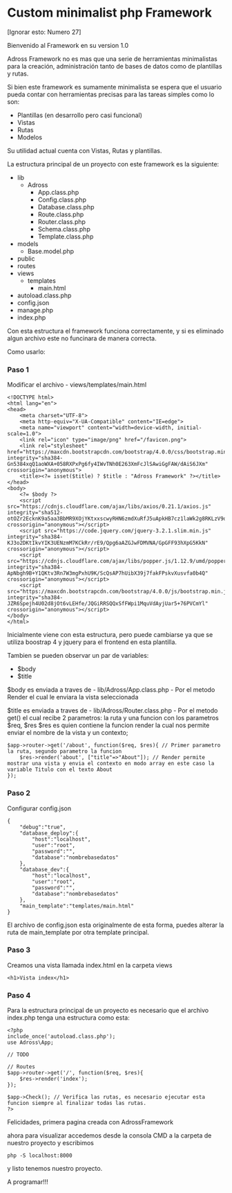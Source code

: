 # Custom minimalist php Framework
[Ignorar esto: Numero 27]

Bienvenido al Framework en su version 1.0

Adross Framework no es mas que una serie de herramientas minimalistas para la creación, administración tanto de bases de datos
como de plantillas y rutas.

Si bien este framework es sumamente minimalista se espera que el usuario pueda contar con herramientas precisas para las tareas simples
como lo son:

- Plantillas (en desarrollo pero casi funcional)
- Vistas
- Rutas
- Modelos

Su utilidad actual cuenta con Vistas, Rutas y plantillas.

La estructura principal de un proyecto con este framework es la siguiente:

- lib
    - Adross
        - App.class.php
        - Config.class.php
        - Database.class.php
        - Route.class.php
        - Router.class.php
        - Schema.class.php
        - Template.class.php
- models
    - Base.model.php
- public
- routes
- views
    - templates
        - main.html
- autoload.class.php
- config.json
- manage.php
- index.php

Con esta estructura el framework funciona correctamente, y si es eliminado algun archivo este no funcinara de manera correcta.

Como usarlo:

### Paso 1

Modificar el archivo - views/templates/main.html

```
<!DOCTYPE html>
<html lang="en">
<head>
    <meta charset="UTF-8">
    <meta http-equiv="X-UA-Compatible" content="IE=edge">
    <meta name="viewport" content="width=device-width, initial-scale=1.0">
    <link rel="icon" type="image/png" href="/favicon.png">
    <link rel="stylesheet" href="https://maxcdn.bootstrapcdn.com/bootstrap/4.0.0/css/bootstrap.min.css" integrity="sha384-Gn5384xqQ1aoWXA+058RXPxPg6fy4IWvTNh0E263XmFcJlSAwiGgFAW/dAiS6JXm" crossorigin="anonymous">
    <title><?= isset($title) ? $title : "Adross Framework" ?></title>
</head>
<body>
    <?= $body ?>
    <script src="https://cdnjs.cloudflare.com/ajax/libs/axios/0.21.1/axios.js" integrity="sha512-otOZr2EcknK9a5aa3BbMR9XOjYKtxxscwyRHN6zmdXuRfJ5uApkHB7cz1laWk2g8RKLzV9qv/fl3RPwfCuoxHQ==" crossorigin="anonymous"></script>
    <script src="https://code.jquery.com/jquery-3.2.1.slim.min.js" integrity="sha384-KJ3o2DKtIkvYIK3UENzmM7KCkRr/rE9/Qpg6aAZGJwFDMVNA/GpGFF93hXpG5KkN" crossorigin="anonymous"></script>
    <script src="https://cdnjs.cloudflare.com/ajax/libs/popper.js/1.12.9/umd/popper.min.js" integrity="sha384-ApNbgh9B+Y1QKtv3Rn7W3mgPxhU9K/ScQsAP7hUibX39j7fakFPskvXusvfa0b4Q" crossorigin="anonymous"></script>
    <script src="https://maxcdn.bootstrapcdn.com/bootstrap/4.0.0/js/bootstrap.min.js" integrity="sha384-JZR6Spejh4U02d8jOt6vLEHfe/JQGiRRSQQxSfFWpi1MquVdAyjUar5+76PVCmYl" crossorigin="anonymous"></script>
</body>
</html>
```
Inicialmente viene con esta estructura, pero puede cambiarse ya que se utiliza boostrap 4 y jquery para el frontend en esta plantilla.

Tambien se pueden observar un par de variables:
- $body
- $title

$body es enviada a traves de - lib/Adross/App.class.php - Por el metodo Render el cual le enviara la vista seleccionada

$title es enviada a traves de - lib/Adross/Router.class.php - Por el metodo get() el cual recibe 2 parametros: la ruta y una funcion con los parametros $req, $res
$res es quien contiene la funcion render la cual nos permite enviar el nombre de la vista y un contexto;

```
$app->router->get('/about', function($req, $res){ // Primer parametro la ruta, segundo parametro la funcion
    $res->render('about', ["title"=>"About"]); // Render permite mostrar una vista y envia el contexto en modo array en este caso la variable Titulo con el texto About
});
```

### Paso 2

Configurar config.json

```
{
    "debug":"true",
    "database_deploy":{
        "host":"localhost",
        "user":"root",
        "password":"",
        "database":"nombrebasedatos"
    },
    "database_dev":{
        "host":"localhost",
        "user":"root",
        "password":"",
        "database":"nombrebasedatos"
    },
    "main_template":"templates/main.html"
}
```

El archivo de config.json esta originalmente de esta forma, puedes alterar la ruta de main_template por otra template principal.

### Paso 3

Creamos una vista llamada index.html en la carpeta views

```
<h1>Vista index</h1>
```

### Paso 4
Para la estructura principal de un proyecto es necesario que el archivo index.php tenga una estructura como esta:

```
<?php
include_once('autoload.class.php');
use Adross\App;

// TODO

// Routes
$app->router->get('/', function($req, $res){
    $res->render('index');
});

$app->Check(); // Verifica las rutas, es necesario ejecutar esta funcion siempre al finalizar todas las rutas.
?>
```
Felicidades, primera pagina creada con AdrossFramework

ahora para visualizar accedemos desde la consola CMD a la carpeta de nuestro proyecto y escribimos

```
php -S localhost:8000
```

y listo tenemos nuestro proyecto.

A programar!!!